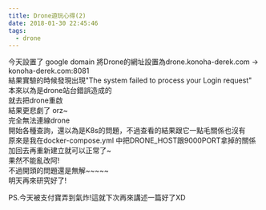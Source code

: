 ```yaml
---
title: Drone遊玩心得(2)
date: 2018-01-30 22:45:46
tags:
  - drone
---
```

今天設置了 google domain 將Drone的網址設置為drone.konoha-derek.com -> konoha-derek.com:8081  
結果實驗的時候發現出現"The system failed to process your Login request"  
本來以為是drone站台錯誤造成的  
就去把drone重啟  
結果更悲劇了 orz~  
完全無法連線drone  
開始各種查詢，還以為是K8s的問題，不過查看的結果跟它一點毛關係也沒有  
原來是我在docker-compose.yml 中把DRONE_HOST跟9000PORT拿掉的關係  
加回去再重新建立就可以正常了~  
果然不能亂改阿!  
不過開頭的問題還是無解~~~~~  
明天再來研究好了!  

PS.今天被支付寶弄到氣炸!這就下次再來講述一篇好了XD  

